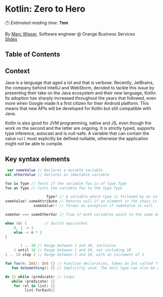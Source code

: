 # Kotlin: Zero to Hero
🕑 *Estimated reading time:* **?mn**

By [Marc Wieser](https://twitter.com/marcwieserdev), Software engineer @ Orange Business Services  
[Slides](https://docs.google.com/presentation/d/1hoMbmI8agdJzftzbHE2Z-tEO0hQvbN1dRPBBsr6zKPg)

## Table of Contents

## Context

Java is a language that aged a lot and that is verbose. Recently, JetBrains, the company behind IntelliJ and WebStorm, decided to tackle this issue by presenting their take on the Java ecosystem and their new language, Kotlin. Its adoption has sharply increased throughout the years that followed, even more when Google made it a first citizen for their Android platform. This means that new APIs will be developed for Kotlin but still compatible with Java.

Kotlin is also good for JVM programming, native and JS, even though the work on the second and the latter are ongoing. It is strictly typed, supports type inference, autocast and is null-safe. A variable that can contain the value `null` must explicitly be defined nullable, otherwise the application might not be able to compile.

## Key syntax elements

```kotlin
 var someValue // Declares a mutable variable
val otherValue // Declares an immutable variable

foo is Type // Tests if the variable foo is of type Type
foo as Type // Casts the variable foo to the type Type

                   Type? // A variable which type is followed by an interrogation mark is nullable
someValue?.someAttribute // Returns null if an element in the chain is null
             someValue!! // Throws an exception if someValue is null

someVar === someOtherVar // True if both variables point to the same object

when (n) {        // Switch equivalent
    0, 1 -> 1
    else -> n * 2
}

       1 .. 10 // Range between 1 and 10, inclusive
    1 until 10 // Range between 1 and 10, not including 10
1 .. 10 step 2 // Range between 1 and 10, with an increment of 2

fun foo(n: Int): Int {} // Function declaration, takes an Int called "n" and returns an Int
   fun doSomething() {} // Implicitly void. The Unit type can also be used to declare void functions

do {} while (predicate) // Loops
   while (predicate) {}
    for (el in list) {}
         list.forEach{}
```